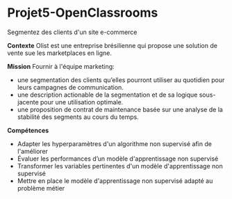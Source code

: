 # Projet5-OpenClassrooms
Segmentez des clients d'un site e-commerce

**Contexte**
Olist est une entreprise brésilienne qui propose une solution de vente sue les marketplaces en ligne.

**Mission**
Fournir à l'équipe marketing:
* une segmentation des clients qu’elles pourront utiliser au quotidien pour leurs campagnes de communication.
* une description actionable de la segmentation et de sa logique sous-jacente pour une utilisation optimale.
* une proposition de contrat de maintenance basée sur une analyse de la stabilité des segments au cours du temps.

**Compétences**
* Adapter les hyperparamètres d'un algorithme non supervisé afin de l'améliorer
* Évaluer les performances d’un modèle d'apprentissage non supervisé
* Transformer les variables pertinentes d'un modèle d'apprentissage non supervisé
* Mettre en place le modèle d'apprentissage non supervisé adapté au problème métier
